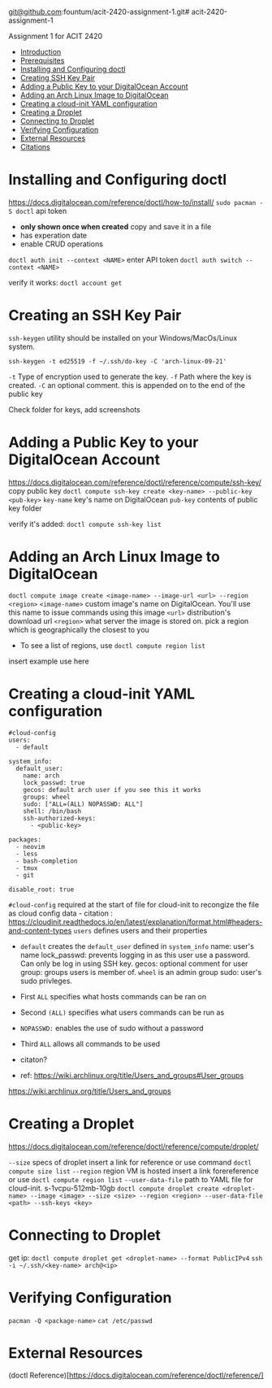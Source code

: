 git@github.com:fountum/acit-2420-assignment-1.git# acit-2420-assignment-1

Assignment 1 for ACIT 2420

  
- [Introduction](#Introduction)
- [Prerequisites](#Prerequisites)
- [Installing and Configuring doctl](#installing-and-configuring-doctl)
- [Creating SSH Key Pair](#Creating-SSH-Key-Pair)
- [Adding a Public Key to your DigitalOcean Account](#adding-a-public-key-to-your-digitalocean-account)
- [Adding an Arch Linux Image to DigitalOcean](#adding-an-arch-linux-image-to-digitalocean)
- [Creating a cloud-init YAML configuration](#creating-a-cloud-int-yaml-configuration)
- [Creating a Droplet](#Creating-a-Droplet)
- [Connecting to Droplet](#connecting-to-droplet)
- [Verifying Configuration](#verifying-configuration)
- [External Resources](#External-Resources)
- [Citations](#Citations)


# Installing and Configuring doctl

https://docs.digitalocean.com/reference/doctl/how-to/install/
`sudo pacman -S doctl`
api token
- **only shown once when created** copy and save it in a file
- has experation date
- enable CRUD operations

`doctl auth init --context <NAME>`
enter API token
`doctl auth switch --context <NAME>`

verify it works:
`doctl account get`


# Creating an SSH Key Pair
`ssh-keygen` utility should be installed on your Windows/MacOs/Linux system.

`ssh-keygen -t ed25519 -f ~/.ssh/do-key -C 'arch-linux-09-21'`

`-t` Type of encryption used to generate the key.
`-f` Path where the key is created. 
`-C` an optional comment. this is appended on to the end of the public key

Check folder for keys, add screenshots

# Adding a Public Key to your DigitalOcean Account 
https://docs.digitalocean.com/reference/doctl/reference/compute/ssh-key/
copy public key
`doctl compute ssh-key create <key-name> --public-key <pub-key>`
`key-name` key's name on DigitalOcean
`pub-key` contents of public key folder

verify it's added: `doctl compute ssh-key list`

# Adding an Arch Linux Image to DigitalOcean
`doctl compute image create <image-name> --image-url <url> --region <region>`
`<image-name>` custom image's name on DigitalOcean. You'll use this name to issue commands using this image
`<url>` distribution's download url
`<region>` what server the image is stored on. pick a region which is geographically the closest to you
- To see a list of regions, use `doctl compute region list`

insert example use here

# Creating a cloud-init YAML configuration

```
#cloud-config
users:
  - default

system_info:
  default_user:
    name: arch
    lock_passwd: true
    gecos: default arch user if you see this it works
    groups: wheel
    sudo: ["ALL=(ALL) NOPASSWD: ALL"]
    shell: /bin/bash
    ssh-authorized-keys:
      - <public-key>

packages:
  - neovim
  - less
  - bash-completion
  - tmux
  - git

disable_root: true
```

`#cloud-config` required at the start of file for cloud-init to recongize the file as cloud config data
    - citation : https://cloudinit.readthedocs.io/en/latest/explanation/format.html#headers-and-content-types
`users` defines users and their properties
- `default` creates the `default_user` defined in `system_info`
name: user's name
lock_passwd: prevents logging in as this user use a password. Can only be log in using SSH key.
gecos: optional comment for user
group: groups users is member of. `wheel` is an admin group
sudo: user's sudo privleges. 
- First `ALL` specifies what hosts commands can be ran on
- Second `(ALL)` specifies what users commands can be run as
- `NOPASSWD:` enables the use of sudo without a password
- Third `ALL` allows all commands to be used
- citaton?

- ref: https://wiki.archlinux.org/title/Users_and_groups#User_groups



https://wiki.archlinux.org/title/Users_and_groups
# Creating a Droplet
https://docs.digitalocean.com/reference/doctl/reference/compute/droplet/


`--size` specs of droplet 
insert a link for reference or use command `doctl compute size list`
`--region` region VM is hosted 
insert a link forereference or use `doctl compute region list`
`--user-data-file` path to YAML file for cloud-init. 
s-1vcpu-512mb-10gb 
`doctl compute droplet create <droplet-name> --image <image> --size <size> --region <region> --user-data-file <path> --ssh-keys <key>`


# Connecting to Droplet

get ip: `doctl compute droplet get <droplet-name> --format PublicIPv4`
`ssh -i ~/.ssh/<key-name> arch@<ip>`


# Verifying Configuration
`pacman -Q <package-name>`
`cat /etc/passwd`

# External Resources
(doctl Reference)[https://docs.digitalocean.com/reference/doctl/reference/]